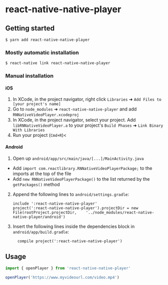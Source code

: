 
# react-native-native-player

## Getting started

`$ yarn add react-native-native-player`

### Mostly automatic installation

`$ react-native link react-native-native-player`

### Manual installation


#### iOS

1. In XCode, in the project navigator, right click `Libraries` ➜ `Add Files to [your project's name]`
2. Go to `node_modules` ➜ `react-native-native-player` and add `RNNativeVideoPlayer.xcodeproj`
3. In XCode, in the project navigator, select your project. Add `libRNNativeVideoPlayer.a` to your project's `Build Phases` ➜ `Link Binary With Libraries`
4. Run your project (`Cmd+R`)<

#### Android

1. Open up `android/app/src/main/java/[...]/MainActivity.java`
  - Add `import com.reactlibrary.RNNativeVideoPlayerPackage;` to the imports at the top of the file
  - Add `new RNNativeVideoPlayerPackage()` to the list returned by the `getPackages()` method
2. Append the following lines to `android/settings.gradle`:
  	```
  	include ':react-native-native-player'
  	project(':react-native-native-player').projectDir = new File(rootProject.projectDir, 	'../node_modules/react-native-native-player/android')
  	```
3. Insert the following lines inside the dependencies block in `android/app/build.gradle`:
  	```
      compile project(':react-native-native-player')
  	```


## Usage

```javascript
import { openPlayer } from 'react-native-native-player'

openPlayer('https://www.myvideourl.com/video.mp4')
```
  